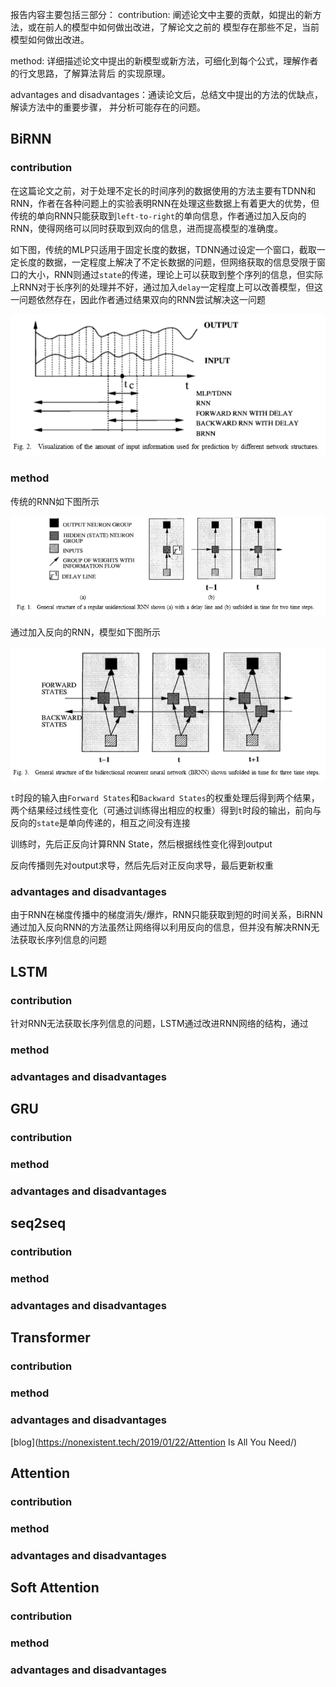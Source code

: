 报告内容主要包括三部分：
contribution: 阐述论文中主要的贡献，如提出的新方法，或在前人的模型中如何做出改进，了解论文之前的 模型存在那些不足，当前模型如何做出改进。 

method: 详细描述论文中提出的新模型或新方法，可细化到每个公式，理解作者的行文思路，了解算法背后 的实现原理。

advantages and disadvantages：通读论文后，总结文中提出的方法的优缺点，解读方法中的重要步骤， 并分析可能存在的问题。

## BiRNN

### contribution

在这篇论文之前，对于处理不定长的时间序列的数据使用的方法主要有TDNN和RNN，作者在各种问题上的实验表明RNN在处理这些数据上有着更大的优势，但传统的单向RNN只能获取到`left-to-right`的单向信息，作者通过加入反向的RNN，使得网络可以同时获取到双向的信息，进而提高模型的准确度。

如下图，传统的MLP只适用于固定长度的数据，TDNN通过设定一个窗口，截取一定长度的数据，一定程度上解决了不定长数据的问题，但网络获取的信息受限于窗口的大小，RNN则通过`state`的传递，理论上可以获取到整个序列的信息，但实际上RNN对于长序列的处理并不好，通过加入`delay`一定程度上可以改善模型，但这一问题依然存在，因此作者通过结果双向的RNN尝试解决这一问题

![image-20191102160849785](期中报告.assets/image-20191102160849785.png)

### method

传统的RNN如下图所示

![image-20191102164147766](期中报告.assets/image-20191102164147766.png)

通过加入反向的RNN，模型如下图所示

![image-20191101115250173](期中报告.assets/image-20191101115250173.png)

`t`时段的输入由`Forward States`和`Backward States`的权重处理后得到两个结果，两个结果经过线性变化（可通过训练得出相应的权重）得到`t`时段的输出，前向与反向的`state`是单向传递的，相互之间没有连接

训练时，先后正反向计算RNN State，然后根据线性变化得到output

反向传播则先对output求导，然后先后对正反向求导，最后更新权重

### advantages and disadvantages

由于RNN在梯度传播中的梯度消失/爆炸，RNN只能获取到短的时间关系，BiRNN通过加入反向RNN的方法虽然让网络得以利用反向的信息，但并没有解决RNN无法获取长序列信息的问题

## LSTM

### contribution

针对RNN无法获取长序列信息的问题，LSTM通过改进RNN网络的结构，通过

### method

### advantages and disadvantages

## GRU

### contribution

### method

### advantages and disadvantages

## seq2seq

### contribution

### method

### advantages and disadvantages

## Transformer

### contribution

### method

### advantages and disadvantages

[blog](https://nonexistent.tech/2019/01/22/Attention Is All You Need/) 

##  

## Attention

### contribution

### method

### advantages and disadvantages

## Soft Attention

### contribution

### method

### advantages and disadvantages

